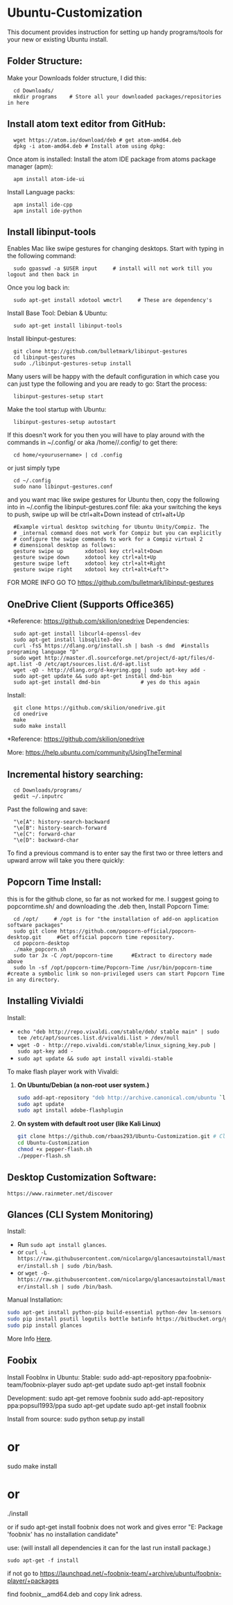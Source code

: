 # Ubuntu-Customization
This document provides instruction for setting up handy programs/tools for your new or existing Ubuntu install. 
## Folder Structure:
Make your Downloads folder structure, I did this:

      cd Downloads/
      mkdir programs    # Store all your downloaded packages/repositories in here


## Install atom text editor from GitHub:


      wget https://atom.io/download/deb # get atom-amd64.deb
      dpkg -i atom-amd64.deb # Install atom using dpkg:

Once atom is installed:
Install the atom IDE package from atoms package manager (apm):

      apm install atom-ide-ui
Install Language packs:

      apm install ide-cpp
      apm install ide-python

## Install libinput-tools
Enables Mac like swipe gestures for changing desktops.
Start with typing in the following command: 

      sudo gpasswd -a $USER input     # install will not work till you logout and then back in
Once you log back in:

      sudo apt-get install xdotool wmctrl     # These are dependency's
Install Base Tool:
Debian & Ubuntu:

      sudo apt-get install libinput-tools
Install libinput-gestures:

      git clone http://github.com/bulletmark/libinput-gestures
      cd libinput-gestures
      sudo ./libinput-gestures-setup install
Many users will be happy with the default configuration in which case you can just type the following and you are ready to go:
Start the process:

      libinput-gestures-setup start
Make the tool startup with Ubuntu:

      libinput-gestures-setup autostart

If this doesn't work for you then you will have to play around with the commands in ~/.config/ or aka /home/<yourusername>/.config/
to get there:

      cd home/<yourusername> | cd .config
or just simply type

      cd ~/.config
      sudo nano libinput-gestures.conf
and you want mac like swipe gestures for Ubuntu then,
copy the following into in ~/.config the libinput-gestures.conf file: aka your switching the keys to push, swipe up will be ctrl+alt+Down instead of ctrl+alt+Up

      #Example virtual desktop switching for Ubuntu Unity/Compiz. The
      # _internal command does not work for Compiz but you can explicitly
      # configure the swipe commands to work for a Compiz virtual 2
      # dimensional desktop as follows:
      gesture swipe up       xdotool key ctrl+alt+Down
      gesture swipe down     xdotool key ctrl+alt+Up
      gesture swipe left     xdotool key ctrl+alt+Right
      gesture swipe right    xdotool key ctrl+alt+Left">

FOR MORE INFO GO TO https://github.com/bulletmark/libinput-gestures



## OneDrive Client (Supports Office365)
*Reference: https://github.com/skilion/onedrive
Dependencies:

      sudo apt-get install libcurl4-openssl-dev
      sudo apt-get install libsqlite3-dev
      curl -fsS https://dlang.org/install.sh | bash -s dmd  #installs programing language "D"
      sudo wget http://master.dl.sourceforge.net/project/d-apt/files/d-apt.list -O /etc/apt/sources.list.d/d-apt.list
      wget -qO - http://dlang.org/d-keyring.gpg | sudo apt-key add -
      sudo apt-get update && sudo apt-get install dmd-bin
      sudo apt-get install dmd-bin             # yes do this again

Install:

      git clone https://github.com/skilion/onedrive.git
      cd onedrive
      make
      sudo make install

*Reference: https://github.com/skilion/onedrive

More: https://help.ubuntu.com/community/UsingTheTerminal

## Incremental history searching:

      cd Downloads/programs/
      gedit ~/.inputrc

Past the following and save:

      "\e[A": history-search-backward
      "\e[B": history-search-forward
      "\e[C": forward-char
      "\e[D": backward-char

To find a previous command is to enter say the first two or three letters and upward arrow will take you there quickly:

## Popcorn Time Install:
this is for the github clone, so far as not worked for me.
I suggest going to popcorntime.sh/ and downloading the .deb
then,
Install Popcorn Time:

      cd /opt/     # /opt is for "the installation of add-on application software packages"
      sudo git clone https://github.com/popcorn-official/popcorn-desktop.git     #Get official popcorn time repository.
      cd popcorn-desktop
      ./make_popcorn.sh
      sudo tar Jx -C /opt/popcorn-time      #Extract to directory made above
      sudo ln -sf /opt/popcorn-time/Popcorn-Time /usr/bin/popcorn-time      #create a symbolic link so non-privileged users can start Popcorn Time in any directory.
## Installing Vivialdi
Install:
* `echo "deb http://repo.vivaldi.com/stable/deb/ stable main" | sudo tee /etc/apt/sources.list.d/vivaldi.list > /dev/null`
* `wget -O - http://repo.vivaldi.com/stable/linux_signing_key.pub | sudo apt-key add -` 
* `sudo apt update && sudo apt install vivaldi-stable`

To make flash player work with Vivaldi:

1. **On Ubuntu/Debian (a non-root user system.)**
	```Bash
	sudo add-apt-repository "deb http://archive.canonical.com/ubuntu `lsb_release -cs` partner"
	sudo apt update
	sudo apt install adobe-flashplugin
	```
2. **On system with default root user (like Kali Linux)**
	```Bash
	git clone https://github.com/rbaas293/Ubuntu-Customization.git # Clone this Repo
	cd Ubuntu-Customization
	chmod +x pepper-flash.sh
	./pepper-flash.sh
	```
## Desktop Customization Software:

	https://www.rainmeter.net/discover
	
## Glances (CLI System Monitoring)

Install:
* Run `sudo apt install glances`.
* or `curl -L https://raw.githubusercontent.com/nicolargo/glancesautoinstall/master/install.sh | sudo /bin/bash`.
* or `wget -O- https://raw.githubusercontent.com/nicolargo/glancesautoinstall/master/install.sh | sudo /bin/bash`.

Manual Installation:
```Bash
sudo apt-get install python-pip build-essential python-dev lm-sensors
sudo pip install psutil logutils bottle batinfo https://bitbucket.org/gleb_zhulik/py3sensors/get/tip.tar.gz zeroconf netifaces pymdstat influxdb elasticsearch potsdb statsd pystache docker-py pysnmp pika py-cpuinfo bernhard
sudo pip install glances
```	
More Info [Here](https://askubuntu.com/questions/293426/system-monitoring-tools-for-ubuntu).

## Foobix
Install Fooblnx in Ubuntu:
Stable:
sudo add-apt-repository ppa:foobnix-team/foobnix-player
sudo apt-get update
sudo apt-get install foobnix

Development:
sudo apt-get remove foobnix
sudo add-apt-repository ppa:popsul1993/ppa
sudo apt-get update
sudo apt-get install foobnix

Install from source:
sudo python setup.py install
# or
sudo make install
# or
./install

or if sudo apt-get install foobnix does not work and gives error "E: Package 'foobnix' has no installation candidate"

use: (will install all dependencies it can for the last run install package.)

	sudo apt-get -f install

if not go to <https://launchpad.net/~foobnix-team/+archive/ubuntu/foobnix-player/+packages>

find foobnix_<VERSION>_amd64.deb and copy link adress.

##
